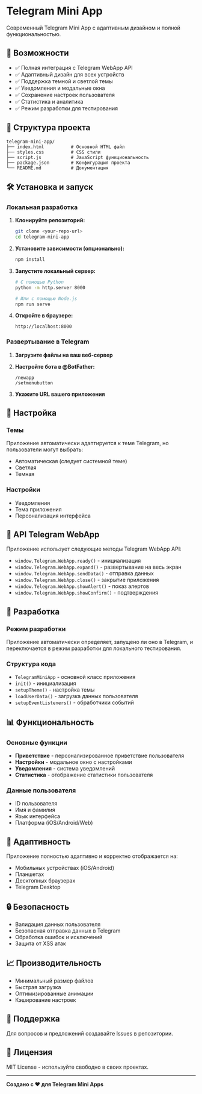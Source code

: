 # Telegram Mini App

Современный Telegram Mini App с адаптивным дизайном и полной функциональностью.

## 🚀 Возможности

- ✅ Полная интеграция с Telegram WebApp API
- ✅ Адаптивный дизайн для всех устройств
- ✅ Поддержка темной и светлой темы
- ✅ Уведомления и модальные окна
- ✅ Сохранение настроек пользователя
- ✅ Статистика и аналитика
- ✅ Режим разработки для тестирования

## 📁 Структура проекта

```
telegram-mini-app/
├── index.html          # Основной HTML файл
├── styles.css          # CSS стили
├── script.js           # JavaScript функциональность
├── package.json        # Конфигурация проекта
└── README.md           # Документация
```

## 🛠 Установка и запуск

### Локальная разработка

1. **Клонируйте репозиторий:**
   ```bash
   git clone <your-repo-url>
   cd telegram-mini-app
   ```

2. **Установите зависимости (опционально):**
   ```bash
   npm install
   ```

3. **Запустите локальный сервер:**
   ```bash
   # С помощью Python
   python -m http.server 8000
   
   # Или с помощью Node.js
   npm run serve
   ```

4. **Откройте в браузере:**
   ```
   http://localhost:8000
   ```

### Развертывание в Telegram

1. **Загрузите файлы на ваш веб-сервер**
2. **Настройте бота в @BotFather:**
   ```
   /newapp
   /setmenubutton
   ```

3. **Укажите URL вашего приложения**

## 🎨 Настройка

### Темы
Приложение автоматически адаптируется к теме Telegram, но пользователи могут выбрать:
- Автоматическая (следует системной теме)
- Светлая
- Темная

### Настройки
- Уведомления
- Тема приложения
- Персонализация интерфейса

## 📱 API Telegram WebApp

Приложение использует следующие методы Telegram WebApp API:

- `window.Telegram.WebApp.ready()` - инициализация
- `window.Telegram.WebApp.expand()` - развертывание на весь экран
- `window.Telegram.WebApp.sendData()` - отправка данных
- `window.Telegram.WebApp.close()` - закрытие приложения
- `window.Telegram.WebApp.showAlert()` - показ алертов
- `window.Telegram.WebApp.showConfirm()` - подтверждения

## 🔧 Разработка

### Режим разработки
Приложение автоматически определяет, запущено ли оно в Telegram, и переключается в режим разработки для локального тестирования.

### Структура кода
- `TelegramMiniApp` - основной класс приложения
- `init()` - инициализация
- `setupTheme()` - настройка темы
- `loadUserData()` - загрузка данных пользователя
- `setupEventListeners()` - обработчики событий

## 📊 Функциональность

### Основные функции
- **Приветствие** - персонализированное приветствие пользователя
- **Настройки** - модальное окно с настройками
- **Уведомления** - система уведомлений
- **Статистика** - отображение статистики пользователя

### Данные пользователя
- ID пользователя
- Имя и фамилия
- Язык интерфейса
- Платформа (iOS/Android/Web)

## 🎯 Адаптивность

Приложение полностью адаптивно и корректно отображается на:
- Мобильных устройствах (iOS/Android)
- Планшетах
- Десктопных браузерах
- Telegram Desktop

## 🔒 Безопасность

- Валидация данных пользователя
- Безопасная отправка данных в Telegram
- Обработка ошибок и исключений
- Защита от XSS атак

## 📈 Производительность

- Минимальный размер файлов
- Быстрая загрузка
- Оптимизированные анимации
- Кэширование настроек

## 🤝 Поддержка

Для вопросов и предложений создавайте Issues в репозитории.

## 📄 Лицензия

MIT License - используйте свободно в своих проектах.

---

**Создано с ❤️ для Telegram Mini Apps**
